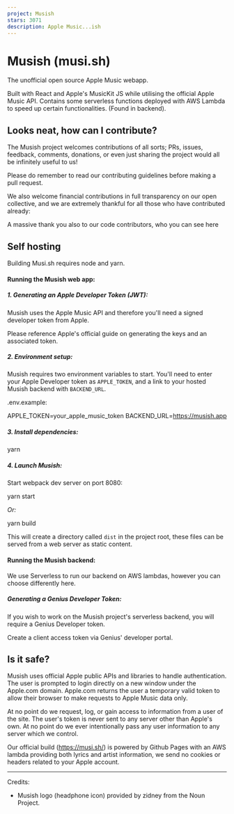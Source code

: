 ```yaml
---
project: Musish
stars: 3071
description: Apple Music...ish 
---
```


Musish (musi.sh)
================

The unofficial open source Apple Music webapp.

Built with React and Apple's MusicKit JS while utilising the official Apple Music API. Contains some serverless functions deployed with AWS Lambda to speed up certain functionalities. (Found in backend).

Looks neat, how can I contribute?
---------------------------------

The Musish project welcomes contributions of all sorts; PRs, issues, feedback, comments, donations, or even just sharing the project would all be infinitely useful to us!

Please do remember to read our contributing guidelines before making a pull request.

We also welcome financial contributions in full transparency on our open collective, and we are extremely thankful for all those who have contributed already:

A massive thank you also to our code contributors, who you can see here

Self hosting
------------

Building Musi.sh requires node and yarn.

#### Running the Musish web app:

##### 1\. Generating an Apple Developer Token (JWT):

Musish uses the Apple Music API and therefore you'll need a signed developer token from Apple.

Please reference Apple's official guide on generating the keys and an associated token.

##### 2\. Environment setup:

Musish requires two environment variables to start. You'll need to enter your Apple Developer token as `APPLE_TOKEN`, and a link to your hosted Musish backend with `BACKEND_URL`.

.env.example:

APPLE\_TOKEN=your\_apple\_music\_token
BACKEND\_URL=https://musish.app

##### 3\. Install dependencies:

yarn

##### 4\. Launch Musish:

Start webpack dev server on port 8080:

yarn start

_Or:_

yarn build

This will create a directory called `dist` in the project root, these files can be served from a web server as static content.

#### Running the Musish backend:

We use Serverless to run our backend on AWS lambdas, however you can choose differently here.

##### Generating a Genius Developer Token:

If you wish to work on the Musish project's serverless backend, you will require a Genius Developer token.

Create a client access token via Genius' developer portal.

Is it safe?
-----------

Musish uses official Apple public APIs and libraries to handle authentication. The user is prompted to login directly on a new window under the Apple.com domain. Apple.com returns the user a temporary valid token to allow their browser to make requests to Apple Music data only.

At no point do we request, log, or gain access to information from a user of the site. The user's token is never sent to any server other than Apple's own. At no point do we ever intentionally pass any user information to any server which we control.

Our official build (https://musi.sh/) is powered by Github Pages with an AWS lambda providing both lyrics and artist information, we send no cookies or headers related to your Apple account.

* * *

Credits:

-   Musish logo (headphone icon) provided by zidney from the Noun Project.
